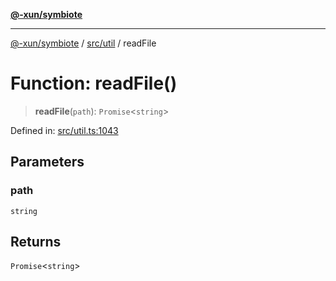 [**@-xun/symbiote**](../../../README.md)

***

[@-xun/symbiote](../../../README.md) / [src/util](../README.md) / readFile

# Function: readFile()

> **readFile**(`path`): `Promise`\<`string`\>

Defined in: [src/util.ts:1043](https://github.com/Xunnamius/symbiote/blob/450f56aebb4b9ee6be666259169f3898916253ca/src/util.ts#L1043)

## Parameters

### path

`string`

## Returns

`Promise`\<`string`\>
